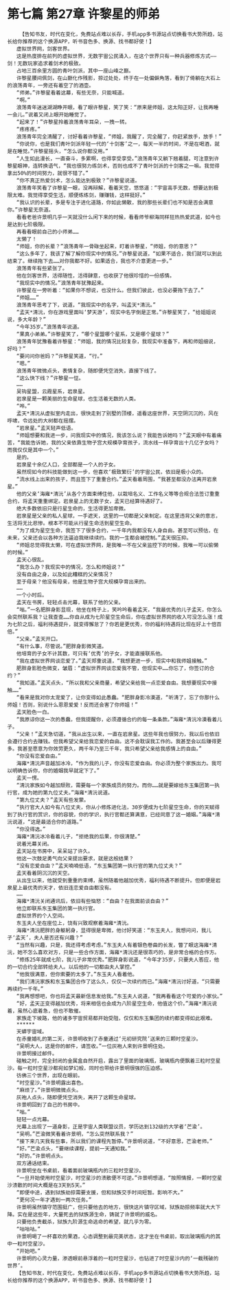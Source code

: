 # 第七篇 第27章 许黎星的师弟
        【告知书友，时代在变化，免费站点难以长存，手机app多书源站点切换看书大势所趋，站长给你推荐的这个换源APP，听书音色多、换源、找书都好使！】
       虚拟世界网，剑客世界。
       这是热度排在前列的虚拟世界，无数宇宙公民涌入，在这个世界只有一种兵器修炼方式——剑！无数玩家追求着剑术的极致。
       占地三百余里方圆的青叶剑派，其中一座山峰之巅。
       许黎星腰间佩剑，在山巅化作残影，掠过处处，终于在一处偏僻角落，看到了倚躺在大石上的浪荡青年，一旁还有着空了的酒壶。
       “师弟。”许黎星看着这幕，有些无奈，只能喊道。
       “啊。”
       浪荡青年迷迷湖湖睁开眼，看了眼许黎星，笑了笑：“原来是师姐，这太阳正好，让我再睡一会儿。”说着又闭上眼开始睡觉了。
       “起来了！”许黎星拎着浪荡青年耳朵，一拽一转。
       “疼疼疼。”
       浪荡青年完全清醒了，讨好看着许黎星，“师姐，我醒了，完全醒了，你赶紧放手，放手！”
       “你说你，也是我们青叶剑派年轻一代的‘十剑客’之一，每天一半的时间，不是在喝酒，就是在睡觉。”许黎星摇头，“怎么说你都没用。”
       “人生如此漫长，一直奋斗，多累啊，也得享受享受。”浪荡青年又躺下翘着腿，可注意到许黎星眼神，连转换语气，“我也很努力练剑术，否则也成不了青叶剑派的十剑客之一嘛。我觉得拿出50%的时间努力，就很不错了。”
       “你不真正热爱剑术，怎么能达到极致？”许黎星说道。
       浪荡青年笑看了许黎星一眼，没再辩解，看着天空，悠悠道：“宇宙高手无数，想要达到极限太难。我觉得享受生活，顺便练练剑，赚赚钱，这样挺好。”
       “我认识的长辈，多是专注于进化道路，你如此懒散，我的那些长辈们也不知是否会满意你。”许黎星无奈道。
       看看老爸许景明几乎一天就没什么闲下来的时候，看看师爷柳海同样狂热热爱武道，如今也是达到七阶极限。
       再看看眼前自己的小师弟……
       太懒了！
       “师姐，你的长辈？”浪荡青年一骨碌坐起来，盯着许黎星，“师姐，你的意思？”
       “这么多年了，我该了解了解你现实中的情况。”许黎星说道，“如果不适合，我们就可以到此结束了。继续拖下去……对你我都不好。如果适合，我也不介意更进一步。”
       浪荡青年有些紧张了。
       他在剑客世界，活得随性，活得肆意，也收获了他很珍惜的一份感情。
       “我现实中的情况。”浪荡青年犹豫起来。
       许黎星在一旁听着：“如果你不想说，也没什么。但我们彼此，也没必要拖下去了。”
       “师姐……”
       浪荡青年思考了下，说道，“我现实中的名字，叫孟天*清沅。”
       “孟天*清沅，你在游戏里面叫‘梦天游’，现实中名字倒是正常。”许黎星笑了，“给姐姐说说，多大年龄？”
       “今年35岁。”浪荡青年说道。
       “果真小弟弟。”许黎星笑了，“哪个星盟哪个星系，又是哪个星球？”
       浪荡青年犹豫看着许黎星：“师姐，我的情况比较复杂，我现实中准备下，再和师姐细说，好吗？”
       “要问问你爸妈？”许黎星笑道，“行。”
       “嗯。”
       浪荡青年微微点头，表情复杂，随即便凭空消失，直接下线了。
       “这么快下线？”许黎星一怔。
       ……
       吴钩星盟，云霞星系，岩泉星。
       岩泉星是一颗美丽的生命星球，也生活着无数的人类。
       “哗。”
       孟天*清沅从虚拟室内走出，很快走到了别墅的顶楼，遥看这座世界，天空阴沉沉的，风在呼啸，令远处的大树都在摇摆。
       “岩泉星。”孟天轻声低语。
       “师姐想要和我进一步，问我现实中的情况，我该怎么说？我能告诉她吗？”孟天眼中有着痛苦，“我能告诉她，我的父亲依靠生物子宫大规模孕育孩子，流水线一样孕育出十几亿子女吗？而我仅仅是其中一个。”
       是的。
       岩泉星十余亿人口，全部都是一个人的子女。
       虽然现如今的科技能做到这一步，但喜欢‘极致繁衍’的宇宙公民，依旧是极小众的。
       “流水线上出来的孩子，而且签下了重重合约。”孟天看着周围，“我甚至都没办法离开岩泉星。”
       他的父亲‘海雍*清沅’从各个方面束缚住他，以栽培名义、工作名义等等合规合法签订重重合约，将孟天重重绑定。岩泉星上的无数子女，孟天已经算待遇好了。
       绝大多数依旧只是行星生命的，生活得更加卑微。
       岩泉星是父亲的私人星球，一手遮天，这里的一切都是父亲制定。在这里违背父亲的意志，生活将无比悲惨。根本不可能从行星生命活到星空生命。
       “为了成为星空生命，我签下了很多合约，一千年内我都没有人身自由。甚至可以预估，在未来，父亲还会以各种方法逼迫我继续续约。我的一生都会被控制。”孟天很压抑。
       “师姐总觉得我太懒，可在虚拟世界网，是我唯一不在父亲监控下的时候，我唯一可以偷懒的时候。”
       孟天心很乱。
       “我怎么办？我现实中的情况，怎么和师姐说？”
       没有自由之身，以及如此糟糕的父亲情况？
       至于母亲？他没有母亲，他是生物子宫大规模孕育出来的。
       ……
       一个小时后。
       孟天在书房，轻轻点击光幕，联系了他的父亲。
       “嗡。”一名肥胖身影显现，他坐在椅子上，笑吟吟看着孟天，“我最优秀的儿子孟天，你怎么会突然联系我？让我查查……你自从成为七阶星空生命后，你在虚拟世界网的收入可没怎么涨！成为七阶之后，福利待遇提升，就变得懈怠了？你若是更优秀，你的福利待遇将比现在好上十倍百倍。”
       “父亲。”孟天开口。
       “有什么事，尽管说。”肥胖身影微笑道。
       他培育的子女不计其数，可只有‘优秀’的子女，才能直接联系他。
       “我在虚拟世界网谈恋爱了。”孟天郑重说道，“我想更进一步，现实中和我师姐接触。”
       肥胖身影脸色微变，皱眉：“虚拟世界网谈恋爱我不管，但现实中……你忘了，你签订的合约？”
       “我知道。”孟天点头，“所以我和父亲商量，希望父亲给我一点恋爱自由。我想要现实中接触……”
       “看来是我对你太宠爱了，让你变得如此愚蠢。“肥胖身影冷漠道，“听清了，忘了你那什么师姐！否则，别说什么恩恩爱爱！反而还会害了你师姐！”
       孟天脸色一白。
       “我原谅你这一次的愚蠢，但我提醒你，必须遵循合约的每一条条款。”海雍*清沅冷漠看着儿子。
       “父亲！”孟天急切道，“我从出生以来，一直在岩泉星。这些年我也很努力，我以后也依旧会遵行合约去赚钱。但我希望父亲给我恋爱的自由。这不会耽误我工作的。我甚至会以后赚得更多。我甚至愿意为你效劳更久，两千年乃至三千年，我只希望父亲给我感情上的自由。”
       “你没有恋爱自由。”
       海雍*清沅声音越加冰冷，“作为我的儿子，你没有恋爱自由。你必须为整个家族出力。我可以明确告诉你，你的婚姻我早就定下了。”
       孟天一愣。
       “清沅家族如今越加颓败，需要每一个家族成员的努力。而你……就是要嫁给东玉集团第一执行官，成为她的第九位丈夫。”海雍*清沅说道。
       “第九位丈夫？”孟天有些发蒙。
       “执行官大人如今有八位丈夫，你从小修炼进化法，30岁便成为七阶星空生命，你的天赋得到了执行官的赏识，你的容貌，你的学识，执行官都还算满意，已经同意了这一婚姻。”海雍*清沅说道，“这是最适合你的道路。”
       “你没得选。”
       海雍*清沅冰冷看着儿子，“拒绝我的后果，你很清楚。”
       说着光幕关闭。
       孟天站在书房中，呆呆站了许久。
       他这一次鼓足勇气向父亲提出要求，就是这般结果？
       “没有恋爱自由？”孟天喃喃低语，“东玉集团第一执行官的第九位丈夫？”
       孟天看着阴沉沉的天空。
       从出生以来，他就受到重重的束缚，虽然随着他越加优秀，福利待遇不断提升。但即便是岩泉星上最优秀的天才，依旧连恋爱自由都没有。
       ……
       海雍*清沅关闭通讯后，依旧有些恼怒：“自由？在我面前谈自由？”
       他立即联系东玉集团的第一执行官。
       虚拟世界的个人空间。
       东玉夫人坐在座位上，饶有兴致观察着海雍*清沅。
       海雍*清沅肥胖的身躯躬身，显得很是卑微，他讨好笑道：“东玉夫人，我想问问，我儿子‘孟天’，夫人是否还有兴趣？”
       “当然有兴趣，只是，我还得考虑考虑。”东玉夫人有着银色卷曲的长发，瞥了眼这海雍*清沅，她不怎么喜欢对方，只是一些合作方面，海雍*清沅还是很乖巧的，是非常合格的合作方。
       “修炼25年就成七阶，我儿子非常优秀。”肥胖身影说道，“今年才35岁，只要夫人答应，他的一切合约全部转给夫人。以后他的一切都由夫人掌控。”
       “他我很满意，但你索要的太多了。”东玉夫人看着他。
       “我们清沅家族和东玉集团合作了这么久，仅仅一次续约而已。”海雍*清沅讨好道，“只需要再续约一千年。”
       “我再想想吧，你也将孟天最新信息发给我。”东玉夫人说道，“我再看看这个可爱的小家伙。”
       “好，孟天正变得越加优秀，将来相信也会成为八阶星空生命，他值这个价。”海雍*清沅说着，虽然心底着急，但也不敢催。
       家族走下坡路，他的诸多宇宙贸易都开始受阻，仅仅和东玉集团的续约都变得如此艰难。
       ******
       天蟒宇宙域。
       在赤童婚礼的第二天，许景明收到了赤童通过‘元初研究院’送来的三颗时空星沙。
       “吴明大人，这是你的邮件，请签收。”一位灰袍人来到许景明住处。
       许景明接过邮件。
       碰触之时，完全封闭的金属盒自然开启，露出了里面的玻璃瓶，玻璃瓶内便飘着三粒时空星沙。每一粒时空星沙都宛如梦幻般，同时也带给许景明很强的压迫感。
       彷佛三个世界，出现在眼前。
       “时空星沙。”许景明露出喜色。
       “麻烦了。”许景明微微点头。
       灰袍人点头，随即便凭空消失，离开了这颗生命星球。
       许景明回到了自己的书房中。
       “嗡。”
       轻轻一点光幕。
       光幕上出现了一道身影，正是宇宙人类联盟议员，学历达到132级的大学者‘芒渝’。
       “吴明。”芒渝微笑看着许景明，“怎么突然联系我？”
       “接下来几天我有些事，所以我们的课程先暂停。”许景明说道，“不好意思，芒渝老师。”
       “好。”芒渝点头，“要继续课程，提前一天通知我。”
       “好的。”许景明点头。
       双方通话结束。
       许景明坐在书桌前，看着面前玻璃瓶内的三粒时空星沙。
       “一旦开始使用时空星沙，时空星沙的溃散便不可逆。”许景明想道，“按照情报，一颗时空星沙溃散的时间大概是在3天到5天。”
       “即便中途，遇到狱族劫掠需要支援，但和狱族交手时间短暂。影响不大。”
       “更何况一年才遇到一两次任务。”
       许景明虽然镇守范围挺广，但只要他去的地方，很快这片镇守区域，狱族劫掠频率就大大下降。实在是这些年，大量死去的狱族源生命，铸就了许景明的威名。
       只要他负责截杀，狱族九阶源生命逃命的希望，就几乎为零。
       “咕咕咕。”
       许景明喝了一杯喜欢的果酒，心态调整到最完美状态，这才坐在书桌前，取出玻璃瓶内的其中一粒时空星沙。
       “开始吧。”
       许景明的心灵力量，渗透眼前悬浮着的一粒时空星沙，也钻进了时空星沙内的‘一截残破的世界’。
       【告知书友，时代在变化，免费站点难以长存，手机app多书源站点切换看书大势所趋，站长给你推荐的这个换源APP，听书音色多、换源、找书都好使！】